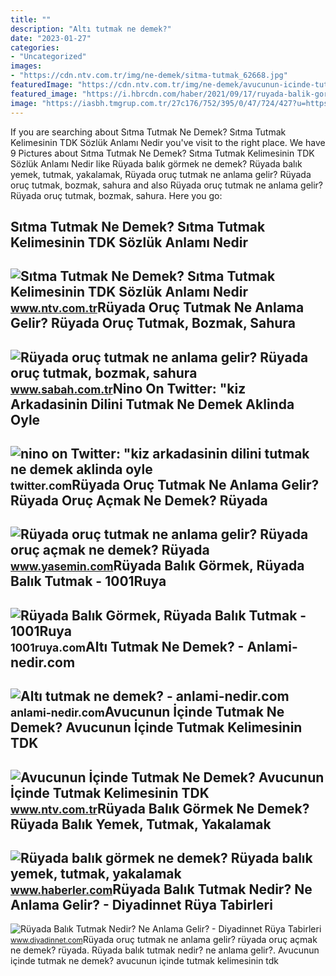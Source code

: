```yaml
---
title: ""
description: "Altı tutmak ne demek?"
date: "2023-01-27"
categories:
- "Uncategorized"
images:
- "https://cdn.ntv.com.tr/img/ne-demek/sitma-tutmak_62668.jpg"
featuredImage: "https://cdn.ntv.com.tr/img/ne-demek/avucunun-icinde-tutmak_11195.jpg"
featured_image: "https://i.hbrcdn.com/haber/2021/09/17/ruyada-balik-gormek-ne-demek-ruyada-balik-yemek-14401304_9384_amp.jpg"
image: "https://iasbh.tmgrup.com.tr/27c176/752/395/0/47/724/427?u=https://isbh.tmgrup.com.tr/sbh/2020/04/26/ruyada-oruc-tutmak-ne-anlama-gelir-ruyada-oruc-tutmak-bozmak-sahura-kalkmak-anlamlari-1587912882348.jpg"
---
```


If you are searching about Sıtma Tutmak Ne Demek? Sıtma Tutmak Kelimesinin TDK Sözlük Anlamı Nedir you've visit to the right place. We have 9 Pictures about Sıtma Tutmak Ne Demek? Sıtma Tutmak Kelimesinin TDK Sözlük Anlamı Nedir like Rüyada balık görmek ne demek? Rüyada balık yemek, tutmak, yakalamak, Rüyada oruç tutmak ne anlama gelir? Rüyada oruç tutmak, bozmak, sahura and also Rüyada oruç tutmak ne anlama gelir? Rüyada oruç tutmak, bozmak, sahura. Here you go:

Sıtma Tutmak Ne Demek? Sıtma Tutmak Kelimesinin TDK Sözlük Anlamı Nedir
-----------------------------------------------------------------------

 ![Sıtma Tutmak Ne Demek? Sıtma Tutmak Kelimesinin TDK Sözlük Anlamı Nedir](https://cdn.ntv.com.tr/img/ne-demek/sitma-tutmak_62668.jpg) <small>www.ntv.com.tr</small>Rüyada Oruç Tutmak Ne Anlama Gelir? Rüyada Oruç Tutmak, Bozmak, Sahura
----------------------------------------------------------------------

 ![Rüyada oruç tutmak ne anlama gelir? Rüyada oruç tutmak, bozmak, sahura](https://iasbh.tmgrup.com.tr/27c176/752/395/0/47/724/427?u=https://isbh.tmgrup.com.tr/sbh/2020/04/26/ruyada-oruc-tutmak-ne-anlama-gelir-ruyada-oruc-tutmak-bozmak-sahura-kalkmak-anlamlari-1587912882348.jpg) <small>www.sabah.com.tr</small>Nino On Twitter: "kiz Arkadasinin Dilini Tutmak Ne Demek Aklinda Oyle
---------------------------------------------------------------------

 ![nino on Twitter: "kiz arkadasinin dilini tutmak ne demek aklinda oyle](https://pbs.twimg.com/ext_tw_video_thumb/1647958870105415682/pu/img/ZNL6GBrff03qLB4s.jpg) <small>twitter.com</small>Rüyada Oruç Tutmak Ne Anlama Gelir? Rüyada Oruç Açmak Ne Demek? Rüyada
----------------------------------------------------------------------

 ![Rüyada oruç tutmak ne anlama gelir? Rüyada oruç açmak ne demek? Rüyada](https://i20.haber7.net/resize/1300x731/haber/haber7/photos/2022/12/ruyada_oruc_tutmak_ne_anlama_gelir_ruyada_oruc_acmak_ne_demek_ruyada_oruc_bozmanin_anlami_1648129751_987.jpg) <small>www.yasemin.com</small>Rüyada Balık Görmek, Rüyada Balık Tutmak - 1001Ruya
---------------------------------------------------

 ![Rüyada Balık Görmek, Rüyada Balık Tutmak - 1001Ruya](https://1001ruya.com/wp-content/uploads/ruyada-balik-gormek-balik-tutmak-ne-demek-diyanet-islami-1024x576.jpg) <small>1001ruya.com</small>Altı Tutmak Ne Demek? - Anlami-nedir.com
----------------------------------------

 ![Altı tutmak ne demek? - anlami-nedir.com](http://anlami-nedir.com/resimler/2/alti-tutmak.jpg) <small>anlami-nedir.com</small>Avucunun İçinde Tutmak Ne Demek? Avucunun İçinde Tutmak Kelimesinin TDK
-----------------------------------------------------------------------

 ![Avucunun İçinde Tutmak Ne Demek? Avucunun İçinde Tutmak Kelimesinin TDK](https://cdn.ntv.com.tr/img/ne-demek/avucunun-icinde-tutmak_11195.jpg) <small>www.ntv.com.tr</small>Rüyada Balık Görmek Ne Demek? Rüyada Balık Yemek, Tutmak, Yakalamak
-------------------------------------------------------------------

 ![Rüyada balık görmek ne demek? Rüyada balık yemek, tutmak, yakalamak](https://i.hbrcdn.com/haber/2021/09/17/ruyada-balik-gormek-ne-demek-ruyada-balik-yemek-14401304_9384_amp.jpg) <small>www.haberler.com</small>Rüyada Balık Tutmak Nedir? Ne Anlama Gelir? - Diyadinnet Rüya Tabirleri
-----------------------------------------------------------------------

 ![Rüyada Balık Tutmak Nedir? Ne Anlama Gelir? - Diyadinnet Rüya Tabirleri](https://www.diyadinnet.com/d/ruya/ruyada-balik-tutmak-nedir-ne-anlama-gelir-1811.jpg) <small>www.diyadinnet.com</small>Rüyada oruç tutmak ne anlama gelir? rüyada oruç açmak ne demek? rüyada. Rüyada balık tutmak nedir? ne anlama gelir?. Avucunun i̇çinde tutmak ne demek? avucunun i̇çinde tutmak kelimesinin tdk
